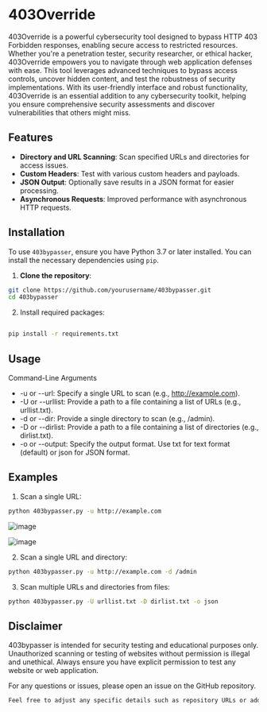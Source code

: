 # 403Override

403Override is a powerful cybersecurity tool designed to bypass HTTP 403 Forbidden responses, enabling secure access to restricted resources. Whether you're a penetration tester, security researcher, or ethical hacker, 403Override empowers you to navigate through web application defenses with ease. This tool leverages advanced techniques to bypass access controls, uncover hidden content, and test the robustness of security implementations. With its user-friendly interface and robust functionality, 403Override is an essential addition to any cybersecurity toolkit, helping you ensure comprehensive security assessments and discover vulnerabilities that others might miss.

## Features

- **Directory and URL Scanning**: Scan specified URLs and directories for access issues.
- **Custom Headers**: Test with various custom headers and payloads.
- **JSON Output**: Optionally save results in a JSON format for easier processing.
- **Asynchronous Requests**: Improved performance with asynchronous HTTP requests.

## Installation

To use `403bypasser`, ensure you have Python 3.7 or later installed. You can install the necessary dependencies using `pip`.

1. **Clone the repository**:
```bash
git clone https://github.com/yourusername/403bypasser.git
cd 403bypasser
```

2. Install required packages:
```bash

pip install -r requirements.txt
```

## Usage
Command-Line Arguments
- -u or --url: Specify a single URL to scan (e.g., http://example.com).
- -U or --urllist: Provide a path to a file containing a list of URLs (e.g., urllist.txt).
- -d or --dir: Provide a single directory to scan (e.g., /admin).
- -D or --dirlist: Provide a path to a file containing a list of directories (e.g., dirlist.txt).
- -o or --output: Specify the output format. Use txt for text format (default) or json for JSON format.

## Examples
1. Scan a single URL:
```bash
python 403bypasser.py -u http://example.com
```
![image](https://github.com/user-attachments/assets/08a3e088-413f-4f7e-93cb-d29b44abad1e)

![image](https://github.com/user-attachments/assets/db08db75-fa04-475b-aae7-7b5a483d253c)


2. Scan a single URL and directory:
```bash
python 403bypasser.py -u http://example.com -d /admin
```

3. Scan multiple URLs and directories from files:
```bash
python 403bypasser.py -U urllist.txt -D dirlist.txt -o json
```



## Disclaimer
403bypasser is intended for security testing and educational purposes only. Unauthorized scanning or testing of websites without permission is illegal and unethical. Always ensure you have explicit permission to test any website or web application.

For any questions or issues, please open an issue on the GitHub repository.
```sh
Feel free to adjust any specific details such as repository URLs or additional information as needed.
```
